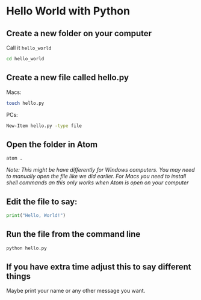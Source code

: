 # Hello World with Python

## Create a new folder on your computer
Call it `hello_world`
```bash
cd hello_world
```

## Create a new file called hello.py

Macs:
```bash
touch hello.py
```

PCs:
```bash
New-Item hello.py -type file
```

## Open the folder in Atom

```bash
atom .
```

_Note: This might be have differently for Windows computers. You may need to manually open the file like we did earlier. For Macs you need to install shell commands an this only works when Atom is open on your computer_

## Edit the file to say:

```python
print("Hello, World!")
```

## Run the file from the command line

```bash
python hello.py
```

## If you have extra time adjust this to say different things
Maybe print your name or any other message you want.
